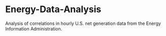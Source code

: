 # Energy-Data-Analysis
Analysis of correlations in hourly U.S. net generation data from the Energy Information Administration.
